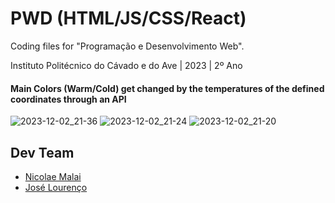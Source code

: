 # PWD (HTML/JS/CSS/React)

Coding files for "Programação e Desenvolvimento Web".

Instituto Politécnico do Cávado e do Ave | 2023 | 2º Ano

#### Main Colors (Warm/Cold) get changed by the temperatures of the defined coordinates through an API

![2023-12-02_21-36](https://github.com/niiK0/IPCA-PWD/assets/37949374/f6a7f5e8-9834-4f5b-8758-48990aba3e83)
![2023-12-02_21-24](https://github.com/niiK0/IPCA-PWD/assets/37949374/867206c6-020c-4ff9-991a-24cc94f6d75b)
![2023-12-02_21-20](https://github.com/niiK0/IPCA-PWD/assets/37949374/37777f00-92a0-40c7-85c5-3d500d489839)

## Dev Team
- [Nicolae Malai](https://github.com/niiK0)
- [José Lourenço](https://github.com/Zeet76)
